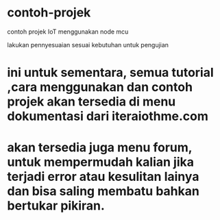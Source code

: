 # contoh-projek
contoh projek IoT menggunakan node mcu

lakukan pennyesuaian sesuai kebutuhan untuk pengujian 

# ini untuk sementara, semua tutorial ,cara menggunakan dan contoh projek akan tersedia di menu dokumentasi dari iteraiothme.com

# akan tersedia juga menu forum, untuk mempermudah kalian jika terjadi error atau kesulitan lainya dan bisa saling membatu bahkan bertukar pikiran.

